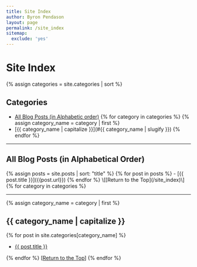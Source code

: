 ```yaml
---
title: Site Index
author: Byron Pendason
layout: page
permalink: /site_index
sitemap:
  exclude: 'yes'
---
```


# Site Index

{% assign categories = site.categories | sort %}

## Categories
- [All Blog Posts (in Alphabetic order)](#all-blog-posts)
{% for category in categories %}
{% assign category_name = category | first %}
- [{{ category_name | capitalize }}](#{{ category_name | slugify }})
{% endfor %}
* * *
<h2 id="all-blog-posts"> All Blog Posts (in Alphabetical Order)</h2>
{% assign posts = site.posts | sort: "title" %}
{% for post in posts %}
- [{{ post.title }}]({{post.url}})
{% endfor %}
\[[Return to the Top](/site_index)\]
{% for category in categories %}

* * *

{% assign category_name = category | first %}

<h2 id="{{ category_name | slugify }}">{{ category_name | capitalize }}</h2>

{% for post in site.categories[category_name] %}

- [{{ post.title }}]({{post.url}})

{% endfor %}
\[[Return to the Top](/site_index)\]
{% endfor %}

